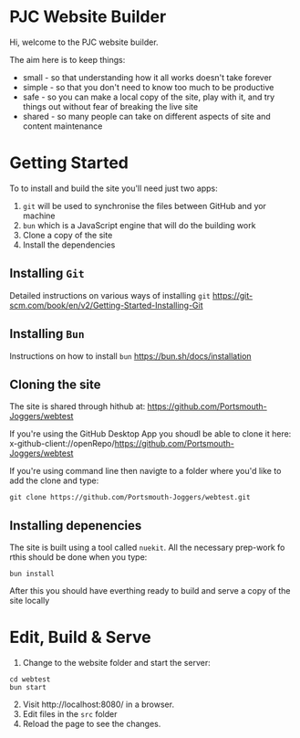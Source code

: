 # PJC Website Builder

Hi, welcome to the PJC website builder.

The aim here is to keep things:
* small   - so that understanding how it all works doesn't take forever
* simple  - so that you don't need to know too much to be productive
* safe    - so you can make a local copy of the site, play with it, and try things out without fear of breaking the live site
* shared  - so many people can take on different aspects of site and content maintenance


# Getting Started
To to install and build the site you'll need just two apps:
1. `git` will be used to synchronise the files between GitHub and yor machine
2. `bun` which is a JavaScript engine that will do the building work 
3. Clone a copy of the site
4. Install the dependencies


## Installing `Git`
Detailed instructions on various ways of installing `git`
https://git-scm.com/book/en/v2/Getting-Started-Installing-Git


## Installing `Bun`
Instructions on how to install `bun` 
https://bun.sh/docs/installation


## Cloning the site
The site is shared through hithub at: https://github.com/Portsmouth-Joggers/webtest

If you're using the GitHub Desktop App you shoudl be able to clone it here: x-github-client://openRepo/https://github.com/Portsmouth-Joggers/webtest

If you're using command line then navigte to a folder where you'd like to add the clone and type:
```shell
git clone https://github.com/Portsmouth-Joggers/webtest.git
```

## Installing depenencies
The site is built using a tool called `nuekit`.  All the necessary prep-work fo rthis should be done when you type:
```shell
bun install
```

After this you should have everthing ready to build and serve a copy of the site locally




# Edit, Build & Serve

1. Change to the website folder and start the server:
```shell
cd webtest
bun start
```
2. Visit http://localhost:8080/ in a browser.
3. Edit files in the `src` folder
4. Reload the page to see the changes.


